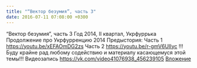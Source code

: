 ```yaml
---
title: "“Вектор безумия”, часть 3"
date: 2016-07-11 07:08:00 +0300
---
```


“Вектор безумия”, часть 3
Год 2014, II квартал, Укрфуррька
Продолжение про Укрфурренцию 2014
Предыстория:
Часть 1 https://youtu.be/xEFAOmDG2zs
Часть 2 https://youtu.be/r-gmV6UIIyc
!!!Буду крайне рад любому содействию и материалу касающемуся этой темы!!!
Видеозапись
<a class="vk-attach" href="https://vk.com/video41076938_456239105">https://vk.com/video41076938_456239105</a>
<a class="vk-attach" href="https://vk.com/video41076938_456239105">Вложение</a>
